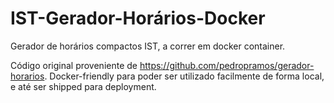 # IST-Gerador-Horários-Docker
Gerador de horários compactos IST, a correr em docker container.

Código original proveniente de https://github.com/pedropramos/gerador-horarios.
Docker-friendly para poder ser utilizado facilmente de forma local, e até ser shipped para deployment.

